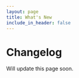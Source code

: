```yaml
---
layout: page
title: What's New
include_in_header: false
---
```


# Changelog

Will update this page soon.
